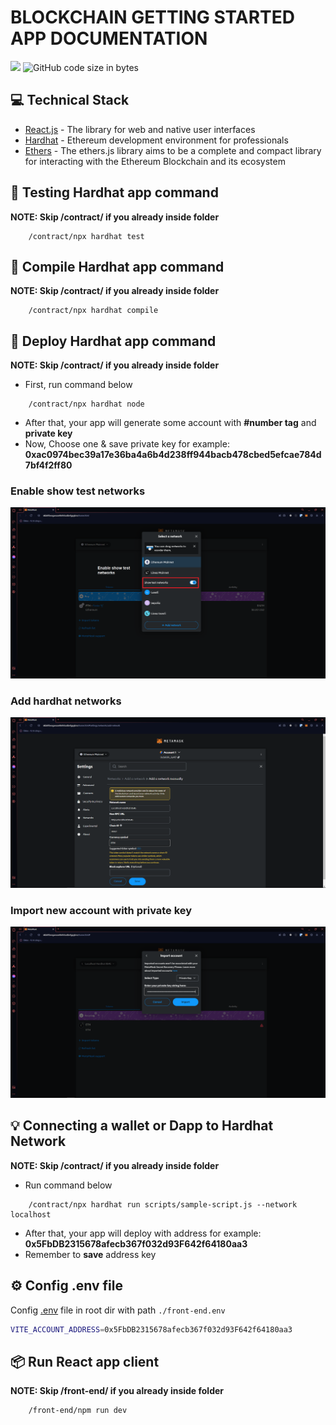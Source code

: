 # BLOCKCHAIN GETTING STARTED APP DOCUMENTATION

<img src="https://img.shields.io/github/stars/minhtrifit/blockchain-getting-started"/> ![GitHub code size in bytes](https://img.shields.io/github/languages/code-size/minhtrifit/blockchain-getting-started)

## 💻 Technical Stack

- [React.js](https://react.dev) - The library for web and native user interfaces
- [Hardhat](https://hardhat.org) - Ethereum development environment for professionals
- [Ethers](https://docs.ethers.org/v5/) - The ethers.js library aims to be a complete and compact library for interacting with the Ethereum Blockchain and its ecosystem

## 🔬 Testing Hardhat app command

**NOTE: Skip /contract/ if you already inside folder**

```console
    /contract/npx hardhat test
```

## 💽 Compile Hardhat app command

**NOTE: Skip /contract/ if you already inside folder**

```console
    /contract/npx hardhat compile
```

## 💎 Deploy Hardhat app command

**NOTE: Skip /contract/ if you already inside folder**

* First, run command below

```console
    /contract/npx hardhat node
```

* After that, your app will generate some account with **#number tag** and **private key**
* Now, Choose one & save private key for example: **0xac0974bec39a17e36ba4a6b4d238ff944bacb478cbed5efcae784d7bf4f2ff80**

### Enable show test networks
![Enable show test networks](./showcase/1.png)

### Add hardhat networks
![Add hardhat networks](./showcase/2.png)

### Import new account with private key
![Import new account with private key](./showcase/3.png)


## 💡 Connecting a wallet or Dapp to Hardhat Network

**NOTE: Skip /contract/ if you already inside folder**

* Run command below

```console
    /contract/npx hardhat run scripts/sample-script.js --network localhost
```

* After that, your app will deploy with address for example: **0x5FbDB2315678afecb367f032d93F642f64180aa3**
* Remember to **save** address key

## ⚙️ Config .env file

Config [.env]() file in root dir with path `./front-end.env`

```bash
VITE_ACCOUNT_ADDRESS=0x5FbDB2315678afecb367f032d93F642f64180aa3
```

## 📦 Run React app client

**NOTE: Skip /front-end/ if you already inside folder**

```console
    /front-end/npm run dev
```